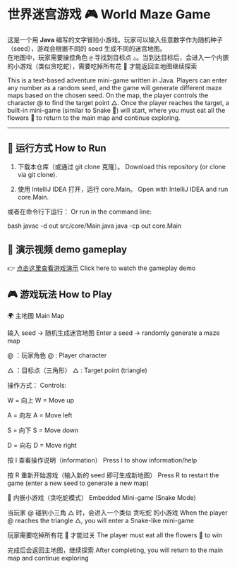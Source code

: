 # 世界迷宫游戏 🎮 World Maze Game

这是一个用 **Java** 编写的文字冒险小游戏。玩家可以输入任意数字作为随机种子（seed），游戏会根据不同的 seed 生成不同的迷宫地图。  
在地图中，玩家需要操控角色 `@` 寻找到目标点 `△`。当到达目标后，会进入一个内嵌的小游戏（类似贪吃蛇），需要吃掉所有花 🌸 才能返回主地图继续探索

This is a text-based adventure mini-game written in Java.
Players can enter any number as a random seed, and the game will generate different maze maps based on the chosen seed.
On the map, the player controls the character @ to find the target point △.
Once the player reaches the target, a built-in mini-game (similar to Snake 🐍) will start, where you must eat all the flowers 🌸 to return to the main map and continue exploring.

---

## 🚀 运行方式 How to Run

1. 下载本仓库（或通过 git clone 克隆）。
Download this repository (or clone via git clone).

2. 使用 IntelliJ IDEA 打开，运行 core.Main。
Open with IntelliJ IDEA and run core.Main.

或者在命令行下运行：
Or run in the command line:

bash javac -d out src/core/Main.java java -cp out core.Main


## 🎥 演示视频 demo gameplay

👉 [点击这里查看游戏演示](https://drive.google.com/file/d/1MCrxlnxZtuQAAgZXc8sL-VQJfJ2vf5Gk/view?usp=sharing) Click here to watch the gameplay demo



## 🎮 游戏玩法 How to Play
🌍 主地图 Main Map

输入 seed → 随机生成迷宫地图
Enter a seed → randomly generate a maze map

@ ：玩家角色
@ : Player character

△ ：目标点（三角形）
△ : Target point (triangle)

操作方式：
Controls:

W = 向上
W = Move up

A = 向左
A = Move left

S = 向下
S = Move down

D = 向右
D = Move right

按 I 查看操作说明（information）
Press I to show information/help

按 R 重新开始游戏（输入新的 seed 即可生成新地图）
Press R to restart the game (enter a new seed to generate a new map)

🐍 内嵌小游戏（贪吃蛇模式） Embedded Mini-game (Snake Mode)

当玩家 @ 碰到小三角 △ 时，会进入一个类似 贪吃蛇 的小游戏
When the player @ reaches the triangle △, you will enter a Snake-like mini-game

玩家需要吃掉所有花 🌸 才能过关
The player must eat all the flowers 🌸 to win

完成后会返回主地图，继续探索
After completing, you will return to the main map and continue exploring
